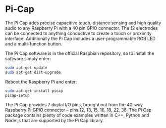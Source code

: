 <!--
---
name: Pi Cap
class: board
type: touch, capacitive, audio
formfactor: Custom
manufacturer: Bare Conductive
description: Add capacitive touch, distance sensing and high quality audio to the Raspberry Pi
url: https://www.bareconductive.com/shop/pi-cap/
buy: https://www.bareconductive.com/shop/pi-cap/
image: 'pi-cap.png'
pincount: 40
eeprom: no
power:
  '1':
ground:
  '6':
  '9':
  '14':
  '20':
  '25':
  '30':
  '34':
  '39':
pin:
  '3':
    mode: i2c
  '5':
    mode: i2c
  '7':
    name: Button
    mode: input
    active: low
  '11'
    name: IRQ
    mode: input
    active: low
  '29'
    name: Green LED
    mode: output
    active: low
  '31'
    name: Red LED
    mode: output
    active: low
  '32'
    name: PWM0
    mode: output
    active: high
  '33'
    name: PWM1
    mode: output
    active: high
  '37' 
    name: Blue LED
    mode: output
    active:low
i2c:
  '0x5C':
    name: MPR121
    device: MPR121
-->
# Pi-Cap

The Pi Cap adds precise capacitive touch, distance sensing and high quality audio to any Raspberry Pi with a 40 pin GPIO connector. The 12 electrodes can be connected to anything conductive to create a touch or proximity interface. Additionally the Pi Cap includes a user-programmable RGB LED and a multi-function button.

The Pi Cap software is in the official Raspbian repository, so to install the software simply enter:
```bash
sudo apt-get update
sudo apt-get dist-upgrade
```

Reboot the Raspberry Pi and enter:
```bash
sudo apt-get install picap
picap-setup
```

The Pi Cap provides 7 digital I/O pins, brought out from the 40-way Raspberry Pi GPIO connector – pins 12, 13, 15, 16, 18, 22, 36. The Pi Cap package contains plenty of code examples written in C++, Python and Node.js that are supported by the Pi Cap library.